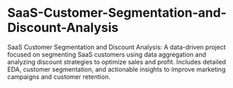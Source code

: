 # SaaS-Customer-Segmentation-and-Discount-Analysis
SaaS Customer Segmentation and Discount Analysis: A data-driven project focused on segmenting SaaS customers using data aggregation and analyzing discount strategies to optimize sales and profit. Includes detailed EDA, customer segmentation, and actionable insights to improve marketing campaigns and customer retention.
